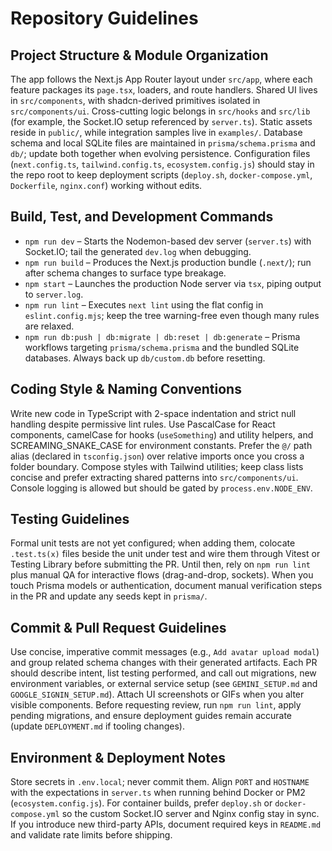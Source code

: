 # Repository Guidelines

## Project Structure & Module Organization
The app follows the Next.js App Router layout under `src/app`, where each feature packages its `page.tsx`, loaders, and route handlers. Shared UI lives in `src/components`, with shadcn-derived primitives isolated in `src/components/ui`. Cross-cutting logic belongs in `src/hooks` and `src/lib` (for example, the Socket.IO setup referenced by `server.ts`). Static assets reside in `public/`, while integration samples live in `examples/`. Database schema and local SQLite files are maintained in `prisma/schema.prisma` and `db/`; update both together when evolving persistence. Configuration files (`next.config.ts`, `tailwind.config.ts`, `ecosystem.config.js`) should stay in the repo root to keep deployment scripts (`deploy.sh`, `docker-compose.yml`, `Dockerfile`, `nginx.conf`) working without edits.

## Build, Test, and Development Commands
- `npm run dev` – Starts the Nodemon-based dev server (`server.ts`) with Socket.IO; tail the generated `dev.log` when debugging.
- `npm run build` – Produces the Next.js production bundle (`.next/`); run after schema changes to surface type breakage.
- `npm start` – Launches the production Node server via `tsx`, piping output to `server.log`.
- `npm run lint` – Executes `next lint` using the flat config in `eslint.config.mjs`; keep the tree warning-free even though many rules are relaxed.
- `npm run db:push | db:migrate | db:reset | db:generate` – Prisma workflows targeting `prisma/schema.prisma` and the bundled SQLite databases. Always back up `db/custom.db` before resetting.

## Coding Style & Naming Conventions
Write new code in TypeScript with 2-space indentation and strict null handling despite permissive lint rules. Use PascalCase for React components, camelCase for hooks (`useSomething`) and utility helpers, and SCREAMING_SNAKE_CASE for environment constants. Prefer the `@/` path alias (declared in `tsconfig.json`) over relative imports once you cross a folder boundary. Compose styles with Tailwind utilities; keep class lists concise and prefer extracting shared patterns into `src/components/ui`. Console logging is allowed but should be gated by `process.env.NODE_ENV`.

## Testing Guidelines
Formal unit tests are not yet configured; when adding them, colocate `.test.ts(x)` files beside the unit under test and wire them through Vitest or Testing Library before submitting the PR. Until then, rely on `npm run lint` plus manual QA for interactive flows (drag-and-drop, sockets). When you touch Prisma models or authentication, document manual verification steps in the PR and update any seeds kept in `prisma/`.

## Commit & Pull Request Guidelines
Use concise, imperative commit messages (e.g., `Add avatar upload modal`) and group related schema changes with their generated artifacts. Each PR should describe intent, list testing performed, and call out migrations, new environment variables, or external service setup (see `GEMINI_SETUP.md` and `GOOGLE_SIGNIN_SETUP.md`). Attach UI screenshots or GIFs when you alter visible components. Before requesting review, run `npm run lint`, apply pending migrations, and ensure deployment guides remain accurate (update `DEPLOYMENT.md` if tooling changes).

## Environment & Deployment Notes
Store secrets in `.env.local`; never commit them. Align `PORT` and `HOSTNAME` with the expectations in `server.ts` when running behind Docker or PM2 (`ecosystem.config.js`). For container builds, prefer `deploy.sh` or `docker-compose.yml` so the custom Socket.IO server and Nginx config stay in sync. If you introduce new third-party APIs, document required keys in `README.md` and validate rate limits before shipping.

